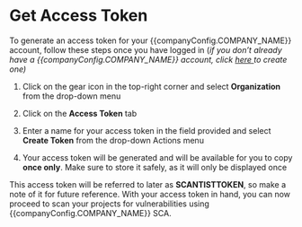 <script setup>
import { companyConfig } from '../../../config/companyConfig.js'
</script>

# Get Access Token

To generate an access token for your {{companyConfig.COMPANY_NAME}} account, follow these steps once you have logged in (_if you don’t already have a {{companyConfig.COMPANY_NAME}} account, click_ [_here_ ](https://scantist.atlassian.net/wiki/spaces/SD/pages/1777958921)_to create one)_

&#x20;

1.  Click on the gear icon in the top-right corner and select **Organization** from the drop-down menu

    &#x20;

2.  Click on the **Access Token** tab

    &#x20;

3.  Enter a name for your access token in the field provided and select **Create Token** from the drop-down Actions menu

    &#x20;

4.  Your access token will be generated and will be available for you to copy **once only**. Make sure to store it safely, as it will only be displayed once

&#x20;

This access token will be referred to later as **SCANTISTTOKEN**, so make a note of it for future reference. With your access token in hand, you can now proceed to scan your projects for vulnerabilities using {{companyConfig.COMPANY_NAME}} SCA.
